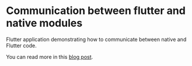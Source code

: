 # Communication between flutter and native modules

Flutter application demonstrating how to communicate between native and Flutter code.

You can read more in this [blog post](https://proandroiddev.com/communication-between-flutter-and-native-modules-9b52c6a72dd2).
